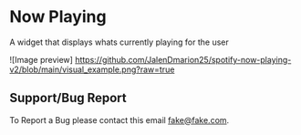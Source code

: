 # Now Playing

A widget that displays whats currently playing for the user

![Image preview] https://github.com/JalenDmarion25/spotify-now-playing-v2/blob/main/visual_example.png?raw=true

## Support/Bug Report

To Report a Bug please contact this email fake@fake.com.
